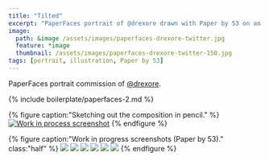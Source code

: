 ```yaml
---
title: "Tilted"
excerpt: "PaperFaces portrait of @drexore drawn with Paper by 53 on an iPad."
image: 
  path: &image /assets/images/paperfaces-drexore-twitter.jpg 
  feature: *image
  thumbnail: /assets/images/paperfaces-drexore-twitter-150.jpg
tags: [portrait, illustration, Paper by 53]
---
```


PaperFaces portrait commission of <a href="https://twitter.com/drexore">@drexore</a>.

{% include boilerplate/paperfaces-2.md %}

{% figure caption:"Sketching out the composition in pencil." %}
[![Work in process screenshot](/assets/images/paperfaces-drexore-process-1-750.jpg)](/assets/images/paperfaces-drexore-process-1-lg.jpg)
{% endfigure %}

{% figure caption:"Work in progress screenshots (Paper by 53)." class:"half" %}
[![](/assets/images/paperfaces-drexore-process-2-600.jpg)](/assets/images/paperfaces-drexore-process-2-lg.jpg)
[![](/assets/images/paperfaces-drexore-process-3-600.jpg)](/assets/images/paperfaces-drexore-process-3-lg.jpg)
[![](/assets/images/paperfaces-drexore-process-4-600.jpg)](/assets/images/paperfaces-drexore-process-4-lg.jpg)
[![](/assets/images/paperfaces-drexore-process-5-600.jpg)](/assets/images/paperfaces-drexore-process-5-lg.jpg)
[![](/assets/images/paperfaces-drexore-process-6-600.jpg)](/assets/images/paperfaces-drexore-process-6-lg.jpg)
[![](/assets/images/paperfaces-drexore-process-7-600.jpg)](/assets/images/paperfaces-drexore-process-7-lg.jpg)
{% endfigure %}
